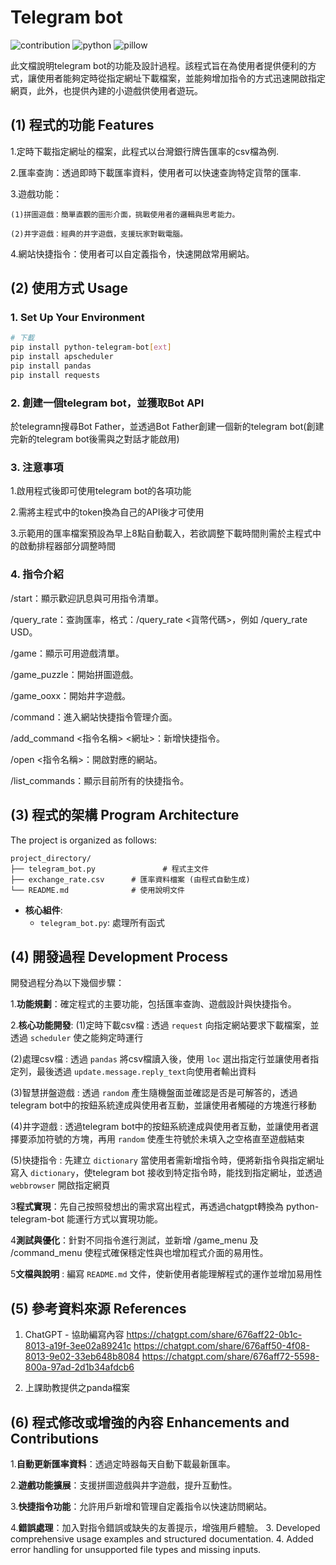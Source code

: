 # Telegram bot 

![contribution](https://img.shields.io/badge/contributions-welcome-blue)
![python](https://img.shields.io/badge/Python-3.9_or_later-green)
![pillow](https://img.shields.io/badge/Pillow-9.0_or_later-green)

此文檔說明telegram bot的功能及設計過程。該程式旨在為使用者提供便利的方式，讓使用者能夠定時從指定網址下載檔案，並能夠增加指令的方式迅速開啟指定網頁，此外，也提供內建的小遊戲供使用者遊玩。

## (1) 程式的功能 Features

1.定時下載指定網址的檔案，此程式以台灣銀行牌告匯率的csv檔為例.

2.匯率查詢：透過即時下載匯率資料，使用者可以快速查詢特定貨幣的匯率.

3.遊戲功能：

    (1)拼圖遊戲：簡單直觀的圖形介面，挑戰使用者的邏輯與思考能力。
    
    (2)井字遊戲：經典的井字遊戲，支援玩家對戰電腦。
    
4.網站快捷指令：使用者可以自定義指令，快速開啟常用網站。


## (2) 使用方式 Usage

### 1. Set Up Your Environment

```bash
# 下載
pip install python-telegram-bot[ext]
pip install apscheduler
pip install pandas
pip install requests

```
### 2. 創建一個telegram bot，並獲取Bot API
於telegramn搜尋Bot Father，並透過Bot Father創建一個新的telegram bot(創建完新的telegram bot後需與之對話才能啟用)

### 3. 注意事項

1.啟用程式後即可使用telegram bot的各項功能

2.需將主程式中的token換為自己的API後才可使用

3.示範用的匯率檔案預設為早上8點自動載入，若欲調整下載時間則需於主程式中的啟動排程器部分調整時間

### 4. 指令介紹

/start：顯示歡迎訊息與可用指令清單。

/query_rate：查詢匯率，格式：/query_rate <貨幣代碼>，例如 /query_rate USD。

/game：顯示可用遊戲清單。

/game_puzzle：開始拼圖遊戲。

/game_ooxx：開始井字遊戲。

/command：進入網站快捷指令管理介面。

/add_command <指令名稱> <網址>：新增快捷指令。

/open <指令名稱>：開啟對應的網站。

/list_commands：顯示目前所有的快捷指令。


## (3) 程式的架構 Program Architecture

The project is organized as follows:

```
project_directory/
├── telegram_bot.py               # 程式主文件
├── exchange_rate.csv      # 匯率資料檔案 (由程式自動生成)
└── README.md              # 使用說明文件
```

- **核心組件**:
  - `telegram_bot.py`: 處理所有函式
    
## (4) 開發過程 Development Process

開發過程分為以下幾個步驟：

1.**功能規劃**：確定程式的主要功能，包括匯率查詢、遊戲設計與快捷指令。

2.**核心功能開發**:
(1)定時下載csv檔 : 透過 `request` 向指定網站要求下載檔案，並透過 `scheduler` 使之能夠定時運行

(2)處理csv檔 : 透過 `pandas` 將csv檔讀入後，使用 `loc` 選出指定行並讓使用者指定列，最後透過     `update.message.reply_text`向使用者輸出資料
    
(3)智慧拼盤遊戲 : 透過 `random` 產生隨機盤面並確認是否是可解答的，透過telegram bot中的按鈕系統達成與使用者互動，並讓使用者觸碰的方塊進行移動

(4)井字遊戲 : 透過telegram bot中的按鈕系統達成與使用者互動，並讓使用者選擇要添加符號的方塊，再用 `random` 使產生符號於未填入之空格直至遊戲結束

(5)快捷指令 : 先建立 `dictionary` 當使用者需新增指令時，便將新指令與指定網址寫入 `dictionary`，使telegram bot 接收到特定指令時，能找到指定網址，並透過 `webbrowser` 開啟指定網頁
    
3**程式實現**：先自己按照發想出的需求寫出程式，再透過chatgpt轉換為 python-telegram-bot 能運行方式以實現功能。

4**測試與優化**：針對不同指令進行測試，並新增 /game_menu 及 /command_menu 使程式確保穩定性與也增加程式介面的易用性。

5**文檔與說明** : 編寫 `README.md` 文件，使新使用者能理解程式的運作並增加易用性

## (5) 參考資料來源 References

1. ChatGPT - 協助編寫內容 <https://chatgpt.com/share/676aff22-0b1c-8013-a19f-3ee02a89241c> <https://chatgpt.com/share/676aff50-4f08-8013-9e02-33eb648b8084> <https://chatgpt.com/share/676aff72-5598-800a-97ad-2d1b34afdcb6>

2. 上課助教提供之panda檔案

## (6) 程式修改或增強的內容 Enhancements and Contributions

1.**自動更新匯率資料**：透過定時器每天自動下載最新匯率。

2.**遊戲功能擴展**：支援拼圖遊戲與井字遊戲，提升互動性。

3.**快捷指令功能**：允許用戶新增和管理自定義指令以快速訪問網站。

4.**錯誤處理**：加入對指令錯誤或缺失的友善提示，增強用戶體驗。
3. Developed comprehensive usage examples and structured documentation.
4. Added error handling for unsupported file types and missing inputs.
